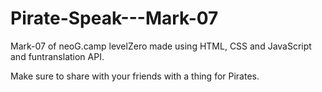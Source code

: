 # Pirate-Speak---Mark-07

Mark-07 of neoG.camp levelZero made using HTML, CSS and JavaScript and  funtranslation API.

Make sure to share with your friends with a thing for Pirates.

